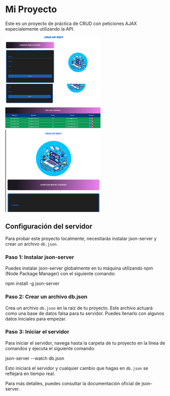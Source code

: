# Mi Proyecto

Este es un proyecto de práctica de CRUD con peticiones AJAX especialemente utilizando la API.


<img src="./img/cap1.png" alt="Captura 1" width="300"/>
<img src="./img/cap2.png" alt="Captura 2" width="300"/>
<img src="./img/cap3.png" alt="Captura 3" width="300"/>

## Configuración del servidor

Para probar este proyecto localmente, necesitarás instalar json-server y crear un archivo `db.json`.

### Paso 1: Instalar json-server

Puedes instalar json-server globalmente en tu máquina utilizando npm (Node Package Manager) con el siguiente comando:

npm install -g json-server

### Paso 2: Crear un archivo db.json

Crea un archivo `db.json` en la raíz de tu proyecto. Este archivo actuará como una base de datos falsa para tu servidor. Puedes llenarlo con algunos datos iniciales para empezar.

### Paso 3: Iniciar el servidor

Para iniciar el servidor, navega hasta la carpeta de tu proyecto en la línea de comandos y ejecuta el siguiente comando:

json-server --watch db.json


Esto iniciará el servidor y cualquier cambio que hagas en `db.json` se reflejará en tiempo real.

Para más detalles, puedes consultar la documentación oficial de json-server.
